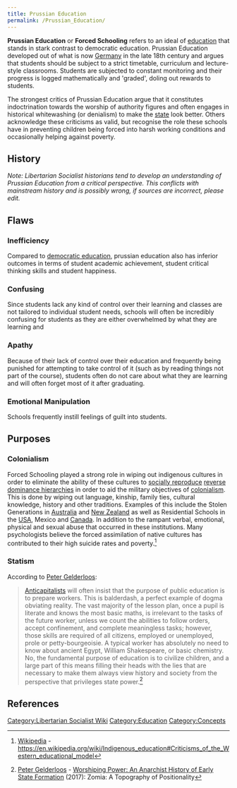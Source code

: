 ```yaml
---
title: Prussian Education
permalink: /Prussian_Education/
---
```


**Prussian Education** or **Forced Schooling** refers to an ideal of
[education](education "wikilink") that stands in stark contrast to
democratic education. Prussian Education developed out of what is now
[Germany](Germany "wikilink") in the late 18th century and argues that
students should be subject to a strict timetable, curriculum and
lecture-style classrooms. Students are subjected to constant monitoring
and their progress is logged mathematically and 'graded', doling out
rewards to students.

The strongest critics of Prussian Education argue that it constitutes
indoctrination towards the worship of authority figures and often
engages in historical whitewashing (or denialism) to make the
[state](State_(Polity) "wikilink") look better. Others acknowledge these
criticisms as valid, but recognise the role these schools have in
preventing children being forced into harsh working conditions and
occasionally helping against poverty.

## History

*Note: Libertarian Socialist historians tend to develop an understanding
of Prussian Education from a critical perspective. This conflicts with
mainstream history and is possibly wrong, if sources are incorrect,
please edit.*

## Flaws

### Inefficiency

Compared to [democratic education](Democratic_Education "wikilink"),
prussian education also has inferior outcomes in terms of student
academic achievement, student critical thinking skills and student
happiness.

### Confusing

Since students lack any kind of control over their learning and classes
are not tailored to individual student needs, schools will often be
incredibly confusing for students as they are either overwhelmed by what
they are learning and

### Apathy

Because of their lack of control over their education and frequently
being punished for attempting to take control of it (such as by reading
things not part of the course), students often do not care about what
they are learning and will often forget most of it after graduating.

### Emotional Manipulation

Schools frequently instill feelings of guilt into students.

## Purposes

### Colonialism

Forced Schooling played a strong role in wiping out indigenous cultures
in order to eliminate the ability of these cultures to [socially
reproduce](Social_Reproduction "wikilink") [reverse dominance
hierarchies](Reverse_Dominance_Hierarchy "wikilink") in order to aid the
military objectives of [colonialism](colonialism "wikilink"). This is
done by wiping out language, kinship, family ties, cultural knowledge,
history and other traditions. Examples of this include the Stolen
Generations in [Australia](Stolen_Generation_(Australia) "wikilink") and
[New Zealand](Stolen_Generation_(New_Zealand) "wikilink") as well as
Residential Schools in the [USA](Residential_Schools_(USA) "wikilink"),
Mexico and [Canada](Residential_Schools_(Canada) "wikilink"). In
addition to the rampant verbal, emotional, physical and sexual abuse
that occurred in these institutions. Many psychologists believe the
forced assimilation of native cultures has contributed to their high
suicide rates and poverty.[^1]

### Statism

According to [Peter Gelderloos](Peter_Gelderloos "wikilink"):

> [Anticapitalists](Anti-Capitalism "wikilink") will often insist that
> the purpose of public education is to prepare workers. This is
> balderdash, a perfect example of dogma obviating reality. The vast
> majority of the lesson plan, once a pupil is literate and knows the
> most basic maths, is irrelevant to the tasks of the future worker,
> unless we count the abilities to follow orders, accept confinement,
> and complete meaningless tasks; however, those skills are required of
> all citizens, employed or unemployed, prole or petty-bourgeoisie. A
> typical worker has absolutely no need to know about ancient Egypt,
> William Shakespeare, or basic chemistry. No, the fundamental purpose
> of education is to civilize children, and a large part of this means
> filling their heads with the lies that are necessary to make them
> always view history and society from the perspective that privileges
> state power.[^2]

## References

<references />

[Category:Libertarian Socialist
Wiki](Category:Libertarian_Socialist_Wiki "wikilink")
[Category:Education](Category:Education "wikilink")
[Category:Concepts](Category:Concepts "wikilink")

[^1]: [Wikipedia](Wikipedia "wikilink") -
    <https://en.wikipedia.org/wiki/Indigenous_education#Criticisms_of_the_Western_educational_model>

[^2]: [Peter Gelderloos](Peter_Gelderloos "wikilink") - [Worshiping
    Power: An Anarchist History of Early State
    Formation](Worshiping_Power_(Book) "wikilink") (2017): Zomia: A
    Topography of Positionality